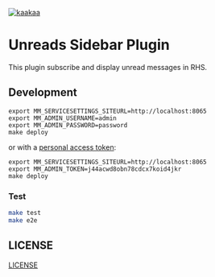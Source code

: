 [![kaakaa](https://circleci.com/gh/kaakaa/mattermost-plugin-unreads.svg?style=svg)](https://circleci.com/gh/kaakaa/mattermost-plugin-unreads)

# Unreads Sidebar Plugin

This plugin subscribe and display unread messages in RHS.

## Development

```
export MM_SERVICESETTINGS_SITEURL=http://localhost:8065
export MM_ADMIN_USERNAME=admin
export MM_ADMIN_PASSWORD=password
make deploy
```

or with a [personal access token](https://docs.mattermost.com/developer/personal-access-tokens.html):

```
export MM_SERVICESETTINGS_SITEURL=http://localhost:8065
export MM_ADMIN_TOKEN=j44acwd8obn78cdcx7koid4jkr
make deploy
```

### Test

```bash
make test
make e2e
```

## LICENSE

[LICENSE](./LICENSE)
